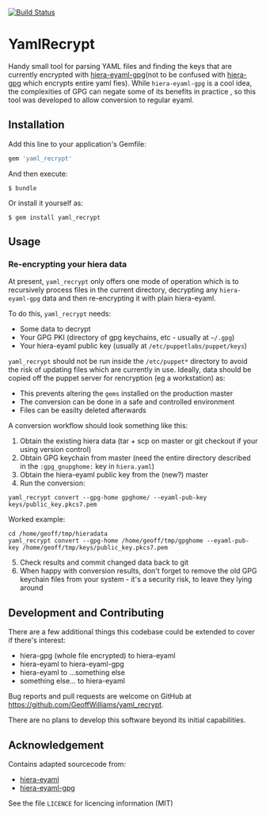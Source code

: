 [![Build Status](https://travis-ci.org/GeoffWilliams/yaml_recrypt.svg?branch=master)](https://travis-ci.org/GeoffWilliams/yaml_recrypt)
# YamlRecrypt

Handy small tool for parsing YAML files and finding the keys that are currently encrypted with [hiera-eyaml-gpg](https://github.com/sihil/hiera-eyaml-gpg/)(not to be confused with [hiera-gpg](https://github.com/crayfishx/hiera-gpg) which encrypts entire yaml fies).  While `hiera-eyaml-gpg` is a cool idea, the complexities of GPG can negate some of its benefits in practice , so this tool was developed to allow conversion to regular eyaml.

## Installation

Add this line to your application's Gemfile:

```ruby
gem 'yaml_recrypt'
```

And then execute:

    $ bundle

Or install it yourself as:

    $ gem install yaml_recrypt

## Usage

### Re-encrypting your hiera data
At present, `yaml_recrypt` only offers one mode of operation which is to recursively process files in the current directory, decrypting any `hiera-eyaml-gpg` data and then re-encrypting it with plain hiera-eyaml.

To do this, `yaml_recrypt` needs:
* Some data to decrypt
* Your GPG PKI (directory of gpg keychains, etc - usually at `~/.gpg`)
* Your hiera-eyaml public key (usually at `/etc/puppetlabs/puppet/keys`)

`yaml_recrypt` should not be run inside the `/etc/puppet*` directory to avoid the risk of updating files which are currently in use.  Ideally, data should be copied off the puppet server for rencryption (eg a workstation) as:
* This prevents altering the `gems` installed on the production master
* The conversion can be done in a safe and controlled environment
* Files can be easilty deleted afterwards

A conversion workflow should look something like this:
1.  Obtain the existing hiera data (tar + scp on master or git checkout if your using version control)
2.  Obtain GPG keychain from master (need the entire directory described in the `:gpg_gnupghome:` key in `hiera.yaml`)
3.  Obtain the hiera-eyaml public key from the (new?) master
4.  Run the conversion:
  ```shell
  yaml_recrypt convert --gpg-home gpghome/ --eyaml-pub-key keys/public_key.pkcs7.pem
  ```
  Worked example:
  ```shell
  cd /home/geoff/tmp/hieradata
  yaml_recrypt convert --gpg-home /home/geoff/tmp/gpghome --eyaml-pub-key /home/geoff/tmp/keys/public_key.pkcs7.pem
  ```
5.  Check results and commit changed data back to git
6.  When happy with conversion results, don't forget to remove the old GPG keychain files from your system - it's a security risk, to leave they lying around

## Development and Contributing
There are a few additional things this codebase could be extended to cover if there's interest:
* hiera-gpg (whole file encrypted) to hiera-eyaml
* hiera-eyaml to hiera-eyaml-gpg
* hiera-eyaml to ...something else
* something else... to hiera-eyaml

Bug reports and pull requests are welcome on GitHub at https://github.com/GeoffWilliams/yaml_recrypt.

There are no plans to develop this software beyond its initial capabilities.

## Acknowledgement
Contains adapted sourcecode from:
*  [hiera-eyaml](https://github.com/voxpupuli/hiera-eyaml)
* [hiera-eyaml-gpg](https://github.com/sihil/hiera-eyaml-gpg/)

See the file `LICENCE` for licencing information (MIT)
